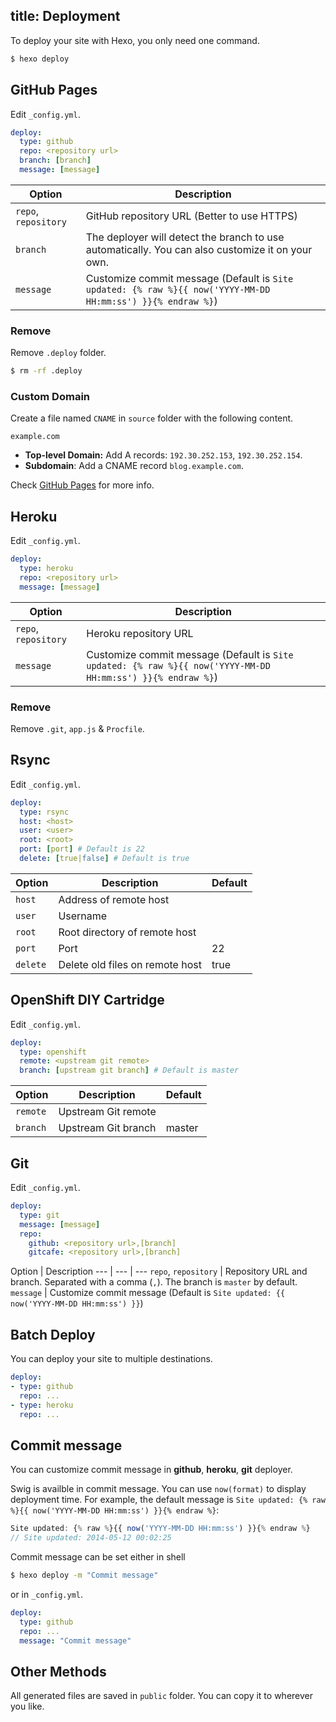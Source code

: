 title: Deployment
---
To deploy your site with Hexo, you only need one command.

``` bash
$ hexo deploy
```

## GitHub Pages

Edit `_config.yml`.

``` yaml
deploy:
  type: github
  repo: <repository url>
  branch: [branch]
  message: [message]
```

Option | Description
--- | ---
`repo`, `repository` | GitHub repository URL (Better to use HTTPS)
`branch` | The deployer will detect the branch to use automatically. You can also customize it on your own.
`message` | Customize commit message (Default is `Site updated: {% raw %}{{ now('YYYY-MM-DD HH:mm:ss') }}{% endraw %}`)

### Remove

Remove `.deploy` folder.

``` bash
$ rm -rf .deploy
```

### Custom Domain

Create a file named `CNAME` in `source` folder with the following content.

``` plain
example.com
```

- **Top-level Domain:** Add A records: `192.30.252.153`, `192.30.252.154`.
- **Subdomain**: Add a CNAME record `blog.example.com`.

Check [GitHub Pages](https://help.github.com/articles/setting-up-a-custom-domain-with-pages) for more info.

## Heroku

Edit `_config.yml`.

``` yaml
deploy:
  type: heroku
  repo: <repository url>
  message: [message]
```

Option | Description
--- | ---
`repo`, `repository` | Heroku repository URL
`message` | Customize commit message (Default is `Site updated: {% raw %}{{ now('YYYY-MM-DD HH:mm:ss') }}{% endraw %}`)

### Remove

Remove `.git`, `app.js` & `Procfile`.

## Rsync

Edit `_config.yml`.

``` yaml
deploy:
  type: rsync
  host: <host>
  user: <user>
  root: <root>
  port: [port] # Default is 22
  delete: [true|false] # Default is true
```

Option | Description | Default
--- | --- | ---
`host` | Address of remote host |
`user` | Username |
`root` | Root directory of remote host |
`port` | Port | 22
`delete` | Delete old files on remote host | true

## OpenShift DIY Cartridge

Edit `_config.yml`.

``` yaml
deploy:
  type: openshift
  remote: <upstream git remote>
  branch: [upstream git branch] # Default is master
```

Option | Description | Default
--- | --- | ---
`remote` | Upstream Git remote |
`branch` | Upstream Git branch | master

## Git

Edit `_config.yml`.

``` yaml
deploy:
  type: git
  message: [message]
  repo:
    github: <repository url>,[branch]
    gitcafe: <repository url>,[branch]
```

Option | Description
--- | --- | ---
`repo`, `repository` | Repository URL and branch. Separated with a comma (`,`). The branch is `master` by default.
`message` | Customize commit message (Default is `Site updated: {{ now('YYYY-MM-DD HH:mm:ss') }}`)

## Batch Deploy

You can deploy your site to multiple destinations.

``` yaml
deploy:
- type: github
  repo: ...
- type: heroku
  repo: ...
```

## Commit message

You can customize commit message in **github**, **heroku**, **git** deployer.

Swig is availble in commit message. You can use `now(format)` to display deployment time. For example, the default message is `Site updated: {% raw %}{{ now('YYYY-MM-DD HH:mm:ss') }}{% endraw %}`:

``` js
Site updated: {% raw %}{{ now('YYYY-MM-DD HH:mm:ss') }}{% endraw %}
// Site updated: 2014-05-12 00:02:25
```

Commit message can be set either in shell

``` bash
$ hexo deploy -m "Commit message"
```

or in `_config.yml`.

``` yaml
deploy:
  type: github
  repo: ...
  message: "Commit message"
```

## Other Methods

All generated files are saved in `public` folder. You can copy it to wherever you like.
